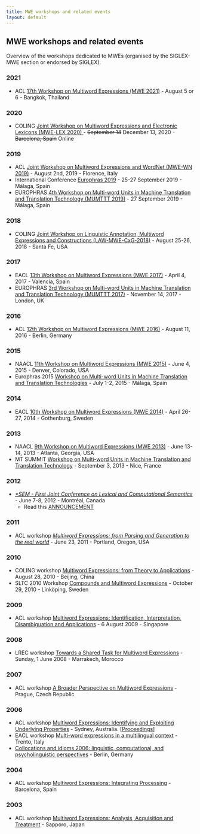 ```yaml
---
title: MWE workshops and related events
layout: default
---
```


## MWE workshops and related events

Overview of the workshops dedicated to MWEs (organised by the SIGLEX-MWE section or endorsed by SIGLEX).

### 2021

* ACL [17th Workshop on Multiword Expressions (MWE 2021)](../mwe2021) - August 5 or 6 - Bangkok, Thailand

### 2020

* COLING [Joint Workshop on Multiword Expressions and Electronic Lexicons (MWE-LEX 2020) ](http://multiword.sourceforge.net/mwelex2020) - <del>September 14</del> December 13, 2020 - <del>Barcelona, Spain</del> Online

### 2019

* ACL [Joint Workshop on Multiword Expressions and WordNet (MWE-WN 2019)](http://multiword.sourceforge.net/mwewn2019) - August 2nd, 2019 - Florence, Italy
* International Conference [Europhras 2019](http://www.lexytrad.es/europhras2019) - 25-27 September 2019 - Málaga, Spain
* EUROPHRAS [4th Workshop on Multi-word Units in Machine Translation and Translation Technology (MUMTTT 2019)](http://www.lexytrad.es/europhras2019/mumttt-2019-2/) - 27 September 2019 - Málaga, Spain

### 2018

* COLING [Joint Workshop on Linguistic Annotation, Multiword Expressions and Constructions (LAW-MWE-CxG-2018)](http://multiword.sourceforge.net/lawmwecxg2018) - August 25-26, 2018 - Santa Fe, USA

### 2017

* EACL [13th Workshop on Multiword Expressions (MWE 2017)](http://multiword.sourceforge.net/mwe2017) - April 4, 2017 - Valencia, Spain
* EUROPHRAS [3rd Workshop on Multi-word Units in Machine Translation and Translation Technology (MUMTTT 2017)](http://rgcl.wlv.ac.uk/europhras2017/mumttt-2017/) - November 14, 2017 - London, UK

### 2016

* ACL [12th Workshop on Multiword Expressions (MWE 2016)](http://multiword.sourceforge.net/mwe2016) - August 11, 2016 - Berlin, Germany

### 2015

* NAACL [11th Workshop on Multiword Expressions (MWE 2015)](http://multiword.sourceforge.net/mwe2015) - June 4, 2015 - Denver, Colorado, USA
* Europhras 2015 [Workshop on Multi-word Units in Machine Translation and Translation Technologies](http://www.europhras2015.eu/presentation) - July 1-2, 2015 - Málaga, Spain

### 2014

* EACL [10th Workshop on Multiword Expressions (MWE 2014)](http://multiword.sourceforge.net/mwe2014) - April 26-27, 2014 - Gothenburg, Sweden

### 2013

* NAACL [9th Workshop on Multiword Expressions (MWE 2013)](http://multiword.sourceforge.net/mwe2013) - June 13-14, 2013 - Atlanta, Georgia, USA
* MT SUMMIT [Workshop on Multi-word Units in Machine Translation and Translation Technology](http://www.mtsummit2013.info/workshop4.asp) - September 3, 2013 - Nice, France

### 2012

* [_*SEM - First Joint Conference on Lexical and Computational Semantics_](http://ixa2.si.ehu.es/starsem/) - June 7-8, 2012 - Montréal, Canada  
  - Read this [ANNOUNCEMENT](http://multiword.sourceforge.net/PHITE.php?sitesig=CONF&page=CONF_10_STARSEM_2012)

### 2011

* ACL workshop [_Multiword Expressions: from Parsing and Generation to the real world_](http://multiword.sourceforge.net/mwe2011) - June 23, 2011 - Portland, Oregon, USA

### 2010

* COLING workshop [Multiword Expressions: from Theory to Applications](http://multiword.sourceforge.net/mwe2010) - August 28, 2010 - Beijing, China
*   SLTC 2010 Workshop [Compounds and Multiword Expressions](http://www.ida.liu.se/~sarst/compound-ws/) - October 29, 2010 - Linköping, Sweden

### 2009

* ACL workshop [Multiword Expressions: Identification, Interpretation, Disambiguation and Applications](http://multiword.sourceforge.net/mwe2009) - 6 August 2009 - Singapore

### 2008

* LREC workshop [Towards a Shared Task for Multiword Expressions](http://multiword.sourceforge.net/mwe2008) - Sunday, 1 June 2008 - Marrakech, Morocco

### 2007

* ACL workshop [A Broader Perspective on Multiword Expressions](http://multiword.sourceforge.net/mwe2007) - Prague, Czech Republic

### 2006

* ACL workshop [Multiword Expressions: Identifying and Exploiting Underlying Properties](http://www.inf.ufrgs.br/~avillavicencio/mwe-acl06.html) - Sydney, Australia. [[Proceedings](http://acl.ldc.upenn.edu/W/W06/#W06-1200)]
* EACL workshop [Multi-word expressions in a multilingual context](http://ucrel.lancs.ac.uk/EACL06MWEmc/) - Trento, Italy
* [Collocations and idioms 2006: linguistic, computational, and psycholinguistic perspectives](http://kollokationen.bbaw.de/htm/collconf2_en.html) - Berlin, Germany

### 2004

* ACL workshop [Multiword Expressions: Integrating Processing](http://www.cl.cam.ac.uk/~alk23/mwe04/mwe.html) - Barcelona, Spain

### 2003

* ACL workshop [Multiword Expressions: Analysis, Acquisition and Treatment](http://www.cl.cam.ac.uk/~alk23/mwe/mwe.html) - Sapporo, Japan
